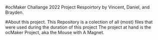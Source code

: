 #ocMaker Challange 2022 Project Respoirtory
by Vincent, Daniel, and Brayden. 

#About this project.
This Repository is a colection of all (most) files that were used during the duration of this project
The project at hand is the ocMaker Project, aka the Mouse with A Magnet. 
